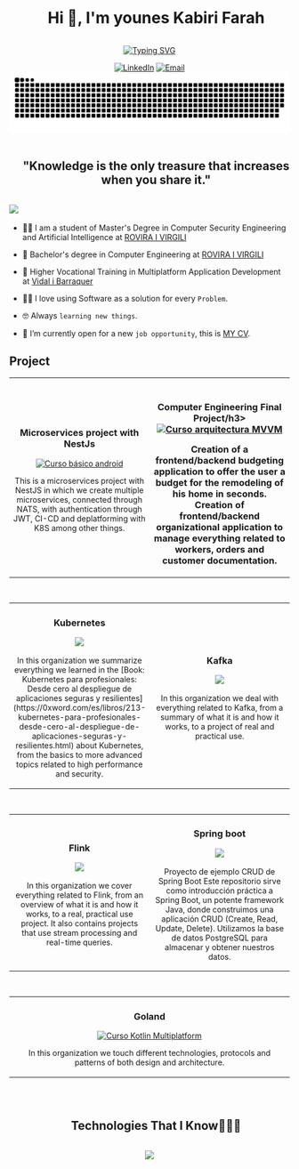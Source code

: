 

<!--h1 without bottom border-->
<div align=center>
  <ul align="center">
    <summary><h1 style="display: inline-block">Hi 👋, I'm younes Kabiri Farah</h1></summary>
  </ul>


<a href="https://git.io/typing-svg"><img src="https://readme-typing-svg.herokuapp.com?font=Fira+Code&weight=700&size=30&pause=1000&random=false&width=435&lines=Software+engineer;Computer+Security+Engineering+and+Artificial+Intelligence;Cloud+Computing;Distributed+Systems;Back-end+developer" alt="Typing SVG" /></a>

</div>

<div align=center>
  	<a href="https://www.linkedin.com/in/younes-kabiri-farah-276297244/"><img src="https://img.shields.io/badge/linkedin-%230A66C2.svg?style=plastic&logo=linkedin&logoColor=white" alt="LinkedIn"/></a>
<a href="mailto:youneskabiri17@gmail.com?subject=Hi%20Kartik%20,%20nice%20to%20meet%20you!" target="_blank"><img alt="Email" src="https://img.shields.io/static/v1?style=for-the-badge&message=Gmail&color=EA4335&logo=Gmail&logoColor=FFFFFF&label=" /></a>
</div>

<!--- snake -->
<div align="center">
  <img  src="https://github.com/1999AZZAR/1999AZZAR/blob/readme/resources/img/grid-snake.svg"
       alt="snake" /></a>
</div>


<!--h2 without bottom border-->
<div id="user-content-toc">
  <ul align="center">
    <summary><h2 style="display: inline-block">"Knowledge is the only treasure that increases when you share it."</h2></summary>
  </ul>
</div>


<!--horizontal divider(gradiant)-->
<img src="https://user-images.githubusercontent.com/73097560/115834477-dbab4500-a447-11eb-908a-139a6edaec5c.gif">



<!--Intro start-->


  - 👨‍🎓 I am a student of Master's Degree in Computer Security Engineering and Artificial Intelligence at [ROVIRA I VIRGILI](https://www.urv.cat/en/)
  
- 🏫 Bachelor's degree in Computer Engineering at [ROVIRA I VIRGILI](https://www.urv.cat/en/)
  
- 🏫 Higher Vocational Training in Multiplatform Application Development at [Vidal i Barraquer](https://www.vidalibarraquer.net/)
  
- :technologist: I love using Software as a solution for every `Problem`.
  
- :nerd_face: Always `learning new things`.
- :thinking: I’m currently open for a new `job opportunity`, this is [MY CV](https://res.cloudinary.com/dz3erohks/image/upload/v1719669940/CV_Younes_Kabiri_2_jkzeoh.pdf).
  
<!--Intro end-->





## Project
<!-- Nest Microservices-->
<table>
<tr>
<td width="50%">
<h3 align="center">Microservices project with NestJs</h3>
<div align="center">
<a href="https://github.com/orgs/Nest-microservices-project/repositories" target="_blank"><img src="https://res.cloudinary.com/dz3erohks/image/upload/v1719672484/Screenshot_2024-06-29_at_16.47.49_zhtluy.png" width="400" alt="Curso básico android"></a>
<p>This is a microservices project with NestJS in which we create multiple microservices, connected through NATS, with authentication through JWT, CI-CD and deplatforming with K8S among other things.</p>
</div>
                                                                                      
</td>
<!-- TFG-->
<td width="50%">
               <br>
<h3 align="center">Computer Engineering Final Project/h3>
<div align="center">                                       
<a href="https://repositori.urv.cat/estatic/TFG0011/es_TFG6934.html" target="_blank"><img src="https://res.cloudinary.com/dz3erohks/image/upload/v1719673052/Screenshot_2024-06-29_at_16.57.15_y2yzxp.png" width="400" alt="Curso arquitectura MVVM"></a>
<br>

</p>Creation of a frontend/backend budgeting application to offer the user a budget for the remodeling of his home in seconds.
Creation of frontend/backend organizational application to manage everything related to workers, orders and customer documentation.</p>
</div>                                                             
</table>                                                                                 
</div>
<br>

<!-- K8S -->
<table>
<tr>
<td width="50%">
<h3 align="center">Kubernetes</h3>
<div align="center">
<a href="https://github.com/orgs/kubernetes-summary-book/repositories" target="_blank"><img src="https://res.cloudinary.com/dz3erohks/image/upload/v1720472582/Screenshot_2024-07-08_at_23.02.50_r1ydkm.png"></a>

<p>In this organization we summarize everything we learned in the [Book: Kubernetes para profesionales: Desde cero al despliegue de aplicaciones seguras y resilientes](https://0xword.com/es/libros/213-kubernetes-para-profesionales-desde-cero-al-despliegue-de-aplicaciones-seguras-y-resilientes.html) about Kubernetes, from the basics to more advanced topics related to high performance and security.</p>
</div>
                                                                                      
</td>       

<!-- Kafka -->
<td width="50%">
<h3 align="center">Kafka</h3>
<div align="center">
<a href="https://github.com/orgs/Apache-kafka-projects/repositories" target="_blank"><img src="https://res.cloudinary.com/dz3erohks/image/upload/v1720472761/Screenshot_2024-07-06_at_20.37.21_ugmgiz.png"></a>

<p>In this organization we deal with everything related to Kafka, from a summary of what it is and how it works, to a project of real and practical use.</p>
</div>
                                                                                      
</td>  
</table>                                                                                 
</div>
<br>


<!-- Flick -->
<table>
<tr>
<td width="50%">
<h3 align="center">Flink</h3>
<div align="center">
<a href="https://github.com/orgs/Flink-projects/repositories" target="_blank"><img src="https://res.cloudinary.com/dz3erohks/image/upload/v1720997262/Screenshot_2024-07-15_at_00.47.34_dkwdot.png"></a>

<p>In this organization we cover everything related to Flink, from an overview of what it is and how it works, to a real, practical use project. It also contains projects that use stream processing and real-time queries.</p>
</div>
                                                                                      
</td>       
<td width="50%">
<h3 align="center">Spring boot</h3>
<div align="center">
<a href="https://github.com/younesKabiriFarah/spring_boot" target="_blank"><img src="https://media.licdn.com/dms/image/D4D12AQFscCu_T0xB3A/article-cover_image-shrink_423_752/0/1688794846091?e=1724889600&v=beta&t=uxO-anVIuh_Wm38cS7wSVuBEswQ0nDWWd4AqVQLtvIw"></a>

<p>Proyecto de ejemplo CRUD de Spring Boot Este repositorio sirve como introducción práctica a Spring Boot, un potente framework Java, donde construimos una aplicación CRUD (Create, Read, Update, Delete). Utilizamos la base de datos PostgreSQL para almacenar y obtener nuestros datos.</p>
</div>
                                                                                      
</td>      
</table>                                                                                 
</div>
<br>


<table>
<tr>
 

<td width="50%">
<h3 align="center">Goland</h3>
<div align="center">
<a href="https://github.com/orgs/Go-projects-patterns-protocols/repositories" target="_blank"><img src="https://res.cloudinary.com/dz3erohks/image/upload/v1719676041/1024px-Go_Logo_Blue.svg_nhymmz.png" width="400" alt="Curso Kotlin Multiplatform"></a>

<p>In this organization we touch different technologies, protocols and patterns of both design and architecture.</p>
</div>
                                                                                      
</td>  
</table>                                                                                 
</div>
<br>







     
<!--- stats (end) -->


<!--h1 without bottom border-->
<div id="user-content-toc">
  <ul align="center">
    <summary><h2 style="display: inline-block">Technologies That I Know👨🏻‍💻</h2></summary>
  </ul>
</div>
<!--tech stack icons-->
<p align="center">
  <a href="https://skillicons.dev">
    <img src="https://skillicons.dev/icons?i=git,aws,css,discord,docker,postgres,prisma,dynamodb,express,firebase,redis,github,html,java,js,linux,materialui,nginx,mongodb,mysql,nestjs,nodejs,postman,py,redux,tailwind,ts,vscode,kubernetes&perline=14" />
  </a>
</p>





</div>



